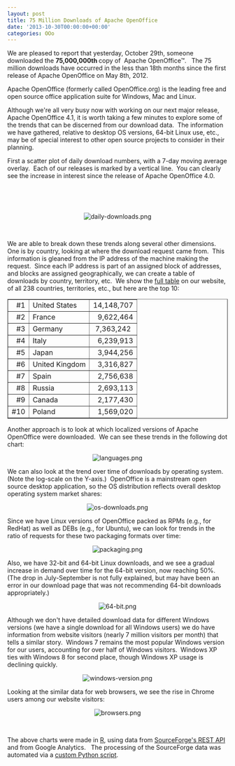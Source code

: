 ```yaml
---
layout: post
title: 75 Million Downloads of Apache OpenOffice
date: '2013-10-30T00:00:00+00:00'
categories: OOo
---
```

We are pleased to report that yesterday, October 29th, someone downloaded the <b>75,000,000th </b>copy of&nbsp; Apache OpenOffice™. &nbsp; The 75 million downloads have occurred in the less than 18th months since the first release of Apache OpenOffice on May 8th, 2012.&nbsp; 
  
  
  
  
  
  
  
  
  <p>Apache OpenOffice (formerly called OpenOffice.org) is the leading free and open source office application suite for Windows, Mac and Linux.&nbsp; <br /></p> 
  <p>Although we're all very busy now with working on our next major release, Apache OpenOffice 4.1, it is worth taking a few minutes to explore some of the trends that can be discerned from our download data.&nbsp; The information we have gathered, relative to desktop OS versions, 64-bit Linux use, etc.,&nbsp; may be of special interest to other open source projects to consider in their 
planning. <br /></p> 
  <p> </p> 
  <p>First a scatter plot of daily download numbers, with a 7-day moving average overlay.&nbsp; Each of our releases is marked by a vertical line.&nbsp; You can clearly see the increase in interest since the release of Apache OpenOffice 4.0.<br /></p> 
  <p><br /></p> 
  <p><br /></p> 
  <p align="center"> <img src="https://blogs.apache.org/OOo/mediaresource/4618df3f-c9b3-4be0-a00a-268b509ffb9c" alt="daily-downloads.png" /></p> 
  <p> </p> 
  <p align="left"> </p><br /> 
  <p> </p> 
  <p align="left"> </p>We are able to break down these trends along several other dimensions.&nbsp; One is by country, looking at where the download request came from.&nbsp; This information is gleaned from the IP address of the machine making the request.&nbsp; Since each IP address is part of an assigned block of addresses, and blocks are assigned geographically, we can create a table of downloads by country, territory, etc.&nbsp; We show the <a href="http://www.openoffice.org/stats/countries.html">full table</a> on our website, of all 238 countries, territories, etc., but here are the top 10: 
  
  
  
  
  
  
  
  <p> </p> 
  <p> </p> 
  <p align="center"> </p> 
  <p> </p> 
  <table border="1" align="center"> 
    <tbody> 
      <tr> 
        <td align="right">#1</td> 
        <td>United States</td> 
        <td align="right">14,148,707</td> 
      </tr> 
      <tr> 
        <td align="right">#2</td> 
        <td>France</td> 
        <td align="right">9,622,464</td> 
      </tr> 
      <tr> 
        <td align="right">#3</td> 
        <td>Germany</td> 
        <td align="center">7,363,242</td> 
      </tr> 
      <tr> 
        <td align="right">#4</td> 
        <td>Italy</td> 
        <td align="right">6,239,913</td> 
      </tr> 
      <tr> 
        <td align="right">#5</td> 
        <td>Japan</td> 
        <td align="right">3,944,256</td> 
      </tr> 
      <tr> 
        <td align="right">#6</td> 
        <td>United Kingdom</td> 
        <td align="right">3,316,827</td> 
      </tr> 
      <tr> 
        <td align="right">#7</td> 
        <td>Spain</td> 
        <td align="right">2,756,638</td> 
      </tr> 
      <tr> 
        <td align="right">#8</td> 
        <td>Russia</td> 
        <td align="right">2,693,113</td> 
      </tr> 
      <tr> 
        <td align="right">#9</td> 
        <td>Canada</td> 
        <td align="right">2,177,430</td> 
      </tr> 
      <tr> 
        <td align="right">#10</td> 
        <td>Poland<br /></td> 
        <td align="right">1,569,020</td> 
      </tr> 
    </tbody> 
  </table> 
  <p> </p> 
  <p> </p> 
  <p> </p> 
  <p>Another approach is to look at which localized versions of Apache OpenOffice were downloaded.&nbsp; We can see these trends in the following dot chart:</p> 
  <p> </p> 
  <p> </p> 
  <p align="center"><img src="https://blogs.apache.org/OOo/mediaresource/c15b2b83-aaf7-45ec-b77c-5ac3b2325ed7" alt="languages.png" /></p> 
  <p>We can also look at the trend over time of downloads by operating system.&nbsp;&nbsp; (Note the log-scale on the Y-axis.)&nbsp; OpenOffice is a mainstream open source desktop application, so the OS distribution reflects overall desktop operating system market shares:<br /></p> 
  <p align="center"><img src="https://blogs.apache.org/OOo/mediaresource/08e0a258-dd27-48a7-9a86-750a572bca7b" alt="os-downloads.png" /></p> 
  <p>Since we have Linux versions of OpenOffice packed as RPMs (e.g., for RedHat) as well as DEBs (e.g., for Ubuntu), we can look for trends in the ratio of requests for these two packaging formats over time:<br /></p> 
  <p align="center"> <img alt="packaging.png" src="https://blogs.apache.org/OOo/mediaresource/f5304e3b-e508-4112-9ae2-6cbfdb55a890" /></p> 
  <p> </p> 
  <p>Also, we have 32-bit and 64-bit Linux downloads, and we see a gradual increase in demand over time for the 64-bit version, now reaching 50%.&nbsp; (The drop in July-September is not fully explained, but may have been an error in our download page that was not recommending 64-bit downloads appropriately.)<br /></p> 
  <p align="center"> <img src="https://blogs.apache.org/OOo/mediaresource/ee577c6b-74ca-472a-b698-b8488748e0dd" alt="64-bit.png" /></p> 
  <p> </p> 
  <p>Although we don't have detailed download data for different Windows versions (we have a single download for all Windows users) we do have information from website visitors (nearly 7 million visitors per month) that tells a similar story.&nbsp; Windows 7 remains the most popular Windows version for our users, accounting for over half of Windows visitors.&nbsp; Windows XP ties with Windows 8 for second place, though Windows XP usage is declining quickly.<br /></p> 
  <p> </p> 
  <p align="center"><img alt="windows-version.png" src="https://blogs.apache.org/OOo/mediaresource/f757dc34-3085-4446-8fd7-d339b762f591" /></p> 
  <p>Looking at the similar data for web browsers, we see the rise in Chrome users among our website visitors:<br /></p> 
  <p align="center"><img src="https://blogs.apache.org/OOo/mediaresource/fbeef3f1-467b-46ec-bfda-355187d97d39" alt="browsers.png" /></p> 
  <p> </p><br /> 
  <p> </p> 
  <p>The above charts were made in <a href="http://www.r-project.org/">R</a>, using data from <a href="http://sourceforge.net/p/forge/documentation/Download%20Stats%20API/">SourceForge's REST API</a> and from Google Analytics.&nbsp;&nbsp; The processing of the SourceForge data was automated via a <a href="https://svn.apache.org/repos/asf/openoffice/devtools/aoo-stats/detail-by-day.py">custom Python script</a>.<br /></p> 
  <p> </p> 
  <p align="center"><br /></p> 
  <p> </p> 
  <p> </p> 
  <p><br /> </p>
